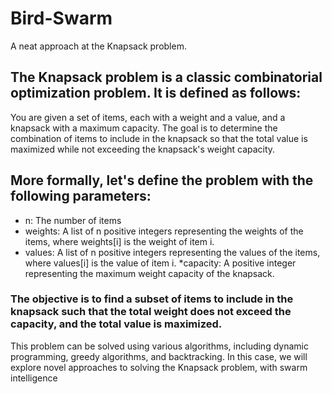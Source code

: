 # Bird-Swarm
A neat approach at the Knapsack problem.

## The Knapsack problem is a classic combinatorial optimization problem. It is defined as follows:

You are given a set of items, each with a weight and a value, and a knapsack with a maximum capacity. The goal is to determine the combination of items to include in the knapsack so that the total value is maximized while not exceeding the knapsack's weight capacity.

## More formally, let's define the problem with the following parameters:

* n: The number of items
* weights: A list of n positive integers representing the weights of the items, where weights[i] is the weight of item i.
* values: A list of n positive integers representing the values of the items, where values[i] is the value of item i.
 *capacity: A positive integer representing the maximum weight capacity of the knapsack.
### The objective is to find a subset of items to include in the knapsack such that the total weight does not exceed the capacity, and the total value is maximized.

This problem can be solved using various algorithms, including dynamic programming, greedy algorithms, and backtracking. In this case, we will explore novel approaches to solving the Knapsack problem, with swarm intelligence
